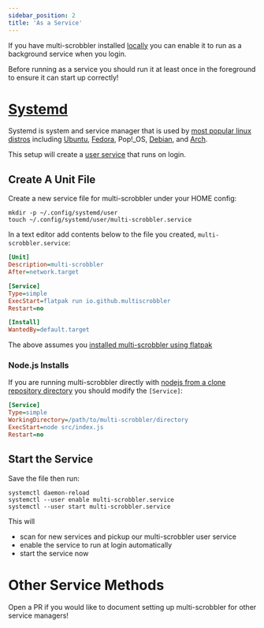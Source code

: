```yaml
---
sidebar_position: 2
title: 'As a Service'
---
```


If you have multi-scrobbler installed [locally](installation.mdx#nodejs) you can enable it to run as a background service when you login.

Before running as a service you should run it at least once in the foreground to ensure it can start up correctly!

# [Systemd](https://systemd.io/)

Systemd is system and service manager that is used by [most popular linux distros](https://en.wikipedia.org/wiki/Systemd#Adoption) including [Ubuntu](https://wiki.ubuntu.com/SystemdForUpstartUsers), [Fedora](https://docs.fedoraproject.org/en-US/quick-docs/understanding-and-administering-systemd/), Pop!_OS, [Debian](https://wiki.debian.org/systemd), and [Arch](https://wiki.archlinux.org/title/systemd).

This setup will create a [user service](https://wiki.archlinux.org/title/systemd/User) that runs on login.

## Create A Unit File

Create a new service file for multi-scrobbler under your HOME config:

```console
mkdir -p ~/.config/systemd/user
touch ~/.config/systemd/user/multi-scrobbler.service
```

In a text editor add contents below to the file you created, `multi-scrobbler.service`:

```ini
[Unit]
Description=multi-scrobbler
After=network.target

[Service]
Type=simple
ExecStart=flatpak run io.github.multiscrobbler
Restart=no

[Install]
WantedBy=default.target
```

The above assumes you [installed multi-scrobbler using flatpak](installation.mdx#flatpak)

### Node.js Installs

If you are running multi-scrobbler directly with [nodejs from a clone repository directory](installation.mdx#nodejs) you should modify the `[Service]`:

```ini
[Service]
Type=simple
WorkingDirectory=/path/to/multi-scrobbler/directory
ExecStart=node src/index.js
Restart=no
```

## Start the Service

Save the file then run:

```console
systemctl daemon-reload
systemctl --user enable multi-scrobbler.service
systemctl --user start multi-scrobbler.service
```

This will

* scan for new services and pickup our multi-scrobbler user service
* enable the service to run at login automatically
* start the service now

# Other Service Methods

Open a PR if you would like to document setting up multi-scrobbler for other service managers!

